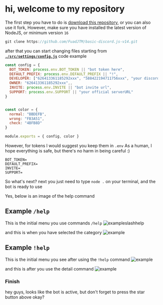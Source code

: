 # hi, welcome to my repository

The first step you have to do is [download this repository](https://github.com/FuadJTM/basic-discord.js-v14/archive/refs/tags/new.zip), or you can also use it fork,
However, make sure you have installed the latest version of NodeJS, or minimum version `16`
```js
git clone https://github.com/FuadJTM/basic-discord.js-v14.git
```

after that you can start changing files starting from **[`./src/settings/config.js`](https://github.com/FuadJTM/basic-discord.js-v14/blob/288d3b5842cf3fb0c0bbec488e6160afad014eae/src/settings/config.js)**
code example
```js
const config = {
  BOT_TOKEN: process.env.BOT_TOKEN || "bot token here",
  DEFAULT_PREFIX: process.env.DEFAULT_PREFIX || "!",
  DEVELOPER: ["626413361185292xxx", "588422194711756xxx", "your discord ID"],
  OWNER: "626413361185292xxx",,
  INVITE: process.env.INVITE || "bot invite url",
  SUPPORT: process.env.SUPPORT || "your official serverURL"
}


const color = {
  normal: "BBDEFB",
  wrong: "FB3A51",
  check: "4BFB8D"
}

module.exports = { config, color }
```
However, for tokens I would suggest you keep them in `.env`
As a human, I hope everything is safe, but there's no harm in being careful :)

```
BOT_TOKEN=
DEFAULT_PREFIX=
INVITE=
SUPPORT=
```

So what's next?
next you just need to type `node .` on your terminal, and the bot is ready to use

Yes, below is an image of the help command
## Example `/help`
This is the initial menu you use commands `/help`
![exampleslashhelp](https://cdn.discordapp.com/attachments/1157714561378562149/1157727287798665357/20231001_001355.jpg?ex=6519a90e&is=6518578e&hm=7e9cb1e446d4d8c8c5bb48804b1ad326fb514b682e17602d670cbe19c596a0a0&)


and this is when you have selected the category
![example](https://cdn.discordapp.com/attachments/1157714561378562149/1157727998942916678/20231001_001414.jpg?ex=6519a9b8&is=65185838&hm=45765f6445872bbdf463d984632a9047af997aa8361d4bf557a0a92bba293edf&)


## Example `!help`
This is the initial menu you see after using the `!help` command
![example](https://cdn.discordapp.com/attachments/1157714561378562149/1157729338268065853/20231001_001441.jpg?ex=6519aaf7&is=65185977&hm=5d9a6796320129522f20f64c98bcdc54fe24e2ad9967c9c162b3270e1d78aa12&)


and this is after you use the detail command
![example](https://cdn.discordapp.com/attachments/1157714561378562149/1157729337034944663/20231001_001426.jpg?ex=6519aaf7&is=65185977&hm=70c9a66fddd3d2eede0b066dd18f59636706f42860e3c448dd5b5a58655082e3&)

### Finish
hey guys, looks like the bot is active,
but don't forget to press the star button above okay?
